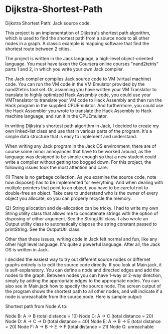 # Dijkstra-Shortest-Path
Dijkstra Shortest Path: Jack source code. 

This project is an implementation of Dijkstra's shortest path algorithm, which is used to find the shortest path from a source node to all other nodes in a graph. A classic example is mapping software that find the shortest route between 2 cities. 

The project is written in the Jack language, a high-level object-oriented language. You must have taken the Coursera online courses "nand2tetris" parts 1 and 2, in which you write your own Jack compiler.

The Jack compiler compiles Jack source code to VM (virtual machine) code.   You can run the VM code in the VM Emulator provided by the nand2tetris tool set.  Or, assuming you have written your VM Translator to translate to highly optimized Hack Assembly code, you could use your VMTranslator to translate your VM code to Hack Assembly and then run the Hack program in the supplied CPUEmulator.  And furthermore, you could use the Hack Assembler you wrote to translate the Hack Assembly to Hack machine language, and run it in the CPUEmulator.

In writing Dijkstra's shortest path algorithm in Jack, I decided to create my own linked-list class and use that in various parts of the program. It's a simple data structure that is easy to implement and understand.

When writing any Jack program in the Jack OS environment, there are of course some minor annoyances that have to be worked around, as the language was designed to be simple enough so that a new student could write a compiler without getting too bogged down.  For this project, the following issues took the most attention and care:

(1) There is no garbage collection.  As you examine the source code, note how dispose() has to be implemented for everything.  And when dealing with multiple pointers that point to an object, you have to be careful not to double-free an object. Take care to understand who is the owner of every object you allocate, so you can properly recycle the memory. 

(2) String allocation and de-allocation can be tricky. I had to write my own String utility class that allows me to concatenate strings with the option of disposing of either argument. See the StringUtil class. I also wrote an Output utility class to automatically dispose the string constant passed to printString. See the OutputUtil class.

Other than these issues, writing code in Jack felt normal and fun, like any other high level language. It's quite a powerful language. After all, the Jack OS is written in Jack.

I decided the easiest way to try out different source nodes or differnet graphs entirely is to edit the source code directly. If you look at Main.jack, it is self-explanatory. You can define a node and directed edges and add the nodes to the graph. Between nodes you can have 1-way or 2-way direction, simply by adding the appropriate edges to the appropriate nodes.  You can also see in Main.jack how to specify the source node.  The screen output of the program shows the shortest path to all other nodes, and will indicate if a node is unreachable from the source node.  Here is sample output:

Shortest path from Node A to:

Node B: A -> B (total distance = 10)
Node C: A -> C (total distance = 20)
Node D: A -> C -> D (total distance = 40)
Node E: A -> B -> E (total distance = 20)
Node F: A -> B -> E -> F (total distance = 21)
Node G: unreachable




